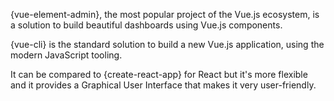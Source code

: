 {vue-element-admin}, the most popular project of the Vue.js ecosystem, is a solution to build beautiful dashboards using Vue.js components.

{vue-cli} is the standard solution to build a new Vue.js application, using the modern JavaScript tooling.

It can be compared to {create-react-app} for React but it's more flexible and it provides a Graphical User Interface that makes it very user-friendly.
